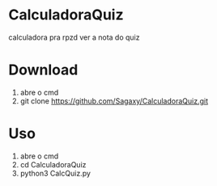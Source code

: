 # CalculadoraQuiz
calculadora pra rpzd ver a nota do quiz

# Download
1. abre o cmd
2. git clone  https://github.com/Sagaxy/CalculadoraQuiz.git

# Uso

1. abre o cmd
2. cd CalculadoraQuiz
3. python3 CalcQuiz.py
